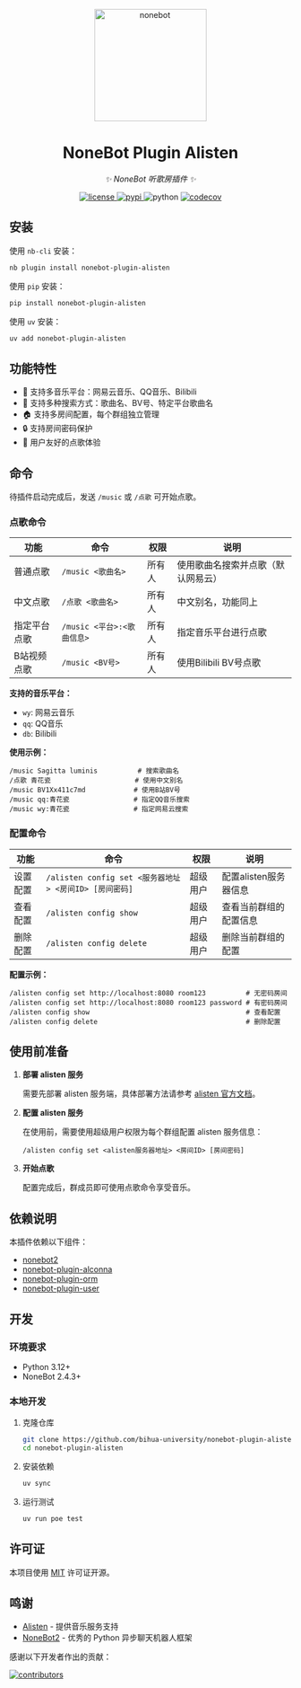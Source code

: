 <!-- markdownlint-disable MD033 MD036 MD041 -->

<p align="center">
  <a href="https://nonebot.dev/"><img src="https://nonebot.dev/logo.png" width="200" height="200" alt="nonebot"></a>
</p>

<div align="center">

# NoneBot Plugin Alisten

_✨ NoneBot 听歌房插件 ✨_

</div>

<p align="center">
  <a href="https://raw.githubusercontent.com/bihua-university/nonebot-plugin-alisten/main/LICENSE">
    <img src="https://img.shields.io/github/license/bihua-university/nonebot-plugin-alisten.svg" alt="license">
  </a>
  <a href="https://pypi.python.org/pypi/nonebot-plugin-alisten">
    <img src="https://img.shields.io/pypi/v/nonebot-plugin-alisten.svg" alt="pypi">
  </a>
  <img src="https://img.shields.io/badge/python-3.12+-blue.svg" alt="python">
  <a href="https://codecov.io/github/bihua-university/nonebot-plugin-alisten" >
    <img src="https://codecov.io/github/bihua-university/nonebot-plugin-alisten/graph/badge.svg?token=ZQQLZ33XR3"/ alt="codecov">
  </a>
</p>

## 安装

使用 `nb-cli` 安装：

```bash
nb plugin install nonebot-plugin-alisten
```

使用 `pip` 安装：

```bash
pip install nonebot-plugin-alisten
```

使用 `uv` 安装：

```bash
uv add nonebot-plugin-alisten
```

## 功能特性

- 🎵 支持多音乐平台：网易云音乐、QQ音乐、Bilibili
- 🎯 支持多种搜索方式：歌曲名、BV号、特定平台歌曲名
- 🏠 支持多房间配置，每个群组独立管理
- 🔒 支持房间密码保护
- 👥 用户友好的点歌体验

## 命令

待插件启动完成后，发送 `/music` 或 `/点歌` 可开始点歌。

### 点歌命令

| 功能         | 命令                       | 权限   | 说明                               |
| ------------ | -------------------------- | ------ | ---------------------------------- |
| 普通点歌     | `/music <歌曲名>`          | 所有人 | 使用歌曲名搜索并点歌（默认网易云） |
| 中文点歌     | `/点歌 <歌曲名>`           | 所有人 | 中文别名，功能同上                 |
| 指定平台点歌 | `/music <平台>:<歌曲信息>` | 所有人 | 指定音乐平台进行点歌               |
| B站视频点歌  | `/music <BV号>`            | 所有人 | 使用Bilibili BV号点歌              |

**支持的音乐平台：**

- `wy`: 网易云音乐
- `qq`: QQ音乐
- `db`: Bilibili

**使用示例：**

```text
/music Sagitta luminis          # 搜索歌曲名
/点歌 青花瓷                     # 使用中文别名
/music BV1Xx411c7md            # 使用B站BV号
/music qq:青花瓷                # 指定QQ音乐搜索
/music wy:青花瓷                # 指定网易云搜索
```

### 配置命令

| 功能     | 命令                                                   | 权限     | 说明                   |
| -------- | ------------------------------------------------------ | -------- | ---------------------- |
| 设置配置 | `/alisten config set <服务器地址> <房间ID> [房间密码]` | 超级用户 | 配置alisten服务器信息  |
| 查看配置 | `/alisten config show`                                 | 超级用户 | 查看当前群组的配置信息 |
| 删除配置 | `/alisten config delete`                               | 超级用户 | 删除当前群组的配置     |

**配置示例：**

```text
/alisten config set http://localhost:8080 room123          # 无密码房间
/alisten config set http://localhost:8080 room123 password # 有密码房间
/alisten config show                                       # 查看配置
/alisten config delete                                     # 删除配置
```

## 使用前准备

1. **部署 alisten 服务**

   需要先部署 alisten 服务端，具体部署方法请参考 [alisten 官方文档](https://github.com/bihua-university/alisten)。

2. **配置 alisten 服务**

   在使用前，需要使用超级用户权限为每个群组配置 alisten 服务信息：

   ```text
   /alisten config set <alisten服务器地址> <房间ID> [房间密码]
   ```

3. **开始点歌**

   配置完成后，群成员即可使用点歌命令享受音乐。

## 依赖说明

本插件依赖以下组件：

- [nonebot2](https://github.com/nonebot/nonebot2)
- [nonebot-plugin-alconna](https://github.com/nonebot/plugin-alconna)
- [nonebot-plugin-orm](https://github.com/nonebot/plugin-orm)
- [nonebot-plugin-user](https://github.com/he0119/nonebot-plugin-user)

## 开发

### 环境要求

- Python 3.12+
- NoneBot 2.4.3+

### 本地开发

1. 克隆仓库

   ```bash
   git clone https://github.com/bihua-university/nonebot-plugin-alisten.git
   cd nonebot-plugin-alisten
   ```

2. 安装依赖

   ```bash
   uv sync
   ```

3. 运行测试

   ```bash
   uv run poe test
   ```

## 许可证

本项目使用 [MIT](LICENSE) 许可证开源。

## 鸣谢

- [Alisten](https://github.com/bihua-university/alisten) - 提供音乐服务支持
- [NoneBot2](https://github.com/nonebot/nonebot2) - 优秀的 Python 异步聊天机器人框架

感谢以下开发者作出的贡献：

[![contributors](https://contrib.rocks/image?repo=bihua-university/nonebot-plugin-alisten)](https://github.com/bihua-university/nonebot-plugin-alisten/graphs/contributors)

